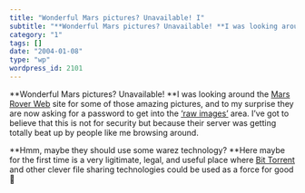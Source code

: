 ```yaml
---
title: "Wonderful Mars pictures? Unavailable! I"
subtitle: "**Wonderful Mars pictures? Unavailable! **I was looking around the [Mars Rover Web](http://marsrover..."
category: "1"
tags: []
date: "2004-01-08"
type: "wp"
wordpress_id: 2101
---
```

**Wonderful Mars pictures? Unavailable! **I was looking around the [Mars Rover Web](http://marsrovers.jpl.nasa.gov/home/index.html) site for some of those amazing pictures, and to my surprise they are now asking for a password to get into the [‘raw images’](http://marsrovers.jpl.nasa.gov/gallery/all/spirit.html) area. I’ve got to believe that this is not for security but because their server was getting totally beat up by people like me browsing around. 

**Hmm, maybe they should use some warez technology? **Here maybe for the first time is a very ligitimate, legal, and useful place where [Bit Torrent](http://www.bittorent.com/) and other clever file sharing technologies could be used as a force for good 🙂